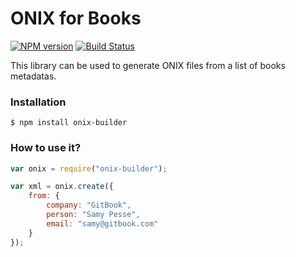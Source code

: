 # ONIX for Books

[![NPM version](https://badge.fury.io/js/onix-builder.svg)](http://badge.fury.io/js/onix-builder)
[![Build Status](https://travis-ci.org/GitbookIO/onix-builder.png?branch=master)](https://travis-ci.org/GitbookIO/onix-builder)

This library can be used to generate ONIX files from a list of books metadatas.

### Installation

```
$ npm install onix-builder
```

### How to use it?

```js
var onix = require("onix-builder");

var xml = onix.create({
    from: {
        company: "GitBook",
        person: "Samy Pesse",
        email: "samy@gitbook.com"
    }
});
```


